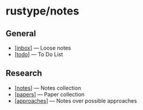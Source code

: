 # rustype/notes

## General

- [[inbox]] — Loose notes
- [[todo]] — To Do List

## Research

- [[notes]] — Notes collection
- [[papers]] — Paper collection
- [[approaches]] — Notes over possible approaches

[//begin]: # "Autogenerated link references for markdown compatibility"
[inbox]: inbox.md "Inbox"
[todo]: todo.md "To Do"
[notes]: notes.md "Notes"
[papers]: papers.md "Papers"
[approaches]: approaches.md "Approaches"
[//end]: # "Autogenerated link references"
